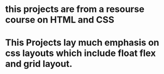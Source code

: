 # this projects are from a resourse course on HTML and CSS
# This Projects lay much emphasis on css layouts which include float flex and grid layout.

